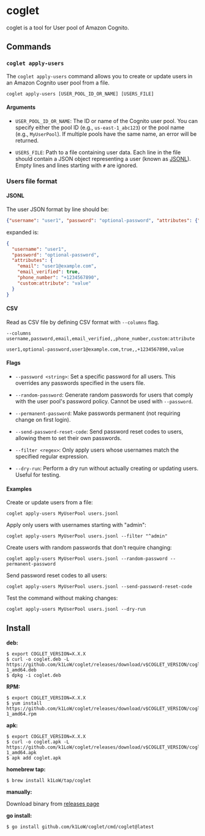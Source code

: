 # coglet

coglet is a tool for User pool of Amazon Cognito.

## Commands

### `coglet apply-users`

The `coglet apply-users` command allows you to create or update users in an Amazon Cognito user pool from a file.

```
coglet apply-users [USER_POOL_ID_OR_NAME] [USERS_FILE]
```

#### Arguments

- `USER_POOL_ID_OR_NAME`: The ID or name of the Cognito user pool. You can specify either the pool ID (e.g., `us-east-1_abc123`) or the pool name (e.g., `MyUserPool`). If multiple pools have the same name, an error will be returned.

- `USERS_FILE`: Path to a file containing user data. Each line in the file should contain a JSON object representing a user (known as [JSONL](https://jsonlines.org/)). Empty lines and lines starting with `#` are ignored.

### Users file format

#### JSONL

The user JSON format by line should be:

```json
{"username": "user1", "password": "optional-password", "attributes": {"email": "user1@example.com", "email_verified": true, "phone_number": "+1234567890", "custom:attribute": "value"}}
```

expanded is:


```json
{
  "username": "user1",
  "password": "optional-password",
  "attributes": {
    "email": "user1@example.com",
    "email_verified": true,
    "phone_number": "+1234567890",
    "custom:attribute": "value"
  }
}
```

#### CSV

Read as CSV file by defining CSV format with `--columns` flag.

```
--columns username,password,email,email_verified,,phone_number,custom:attribute
```

```csv
user1,optional-password,user1@example.com,true,,+1234567890,value
```

#### Flags

- `--password <string>`: Set a specific password for all users. This overrides any passwords specified in the users file.

- `--random-password`: Generate random passwords for users that comply with the user pool's password policy. Cannot be used with `--password`.

- `--permanent-password`: Make passwords permanent (not requiring change on first login).

- `--send-password-reset-code`: Send password reset codes to users, allowing them to set their own passwords.

- `--filter <regex>`: Only apply users whose usernames match the specified regular expression.

- `--dry-run`: Perform a dry run without actually creating or updating users. Useful for testing.

#### Examples

Create or update users from a file:

```
coglet apply-users MyUserPool users.jsonl
```

Apply only users with usernames starting with "admin":

```
coglet apply-users MyUserPool users.jsonl --filter "^admin"
```

Create users with random passwords that don't require changing:

```
coglet apply-users MyUserPool users.jsonl --random-password --permanent-password
```

Send password reset codes to all users:

```
coglet apply-users MyUserPool users.jsonl --send-password-reset-code
```

Test the command without making changes:

```
coglet apply-users MyUserPool users.jsonl --dry-run
```

## Install

**deb:**

``` console
$ export COGLET_VERSION=X.X.X
$ curl -o coglet.deb -L https://github.com/k1LoW/coglet/releases/download/v$COGLET_VERSION/coglet_$COGLET_VERSION-1_amd64.deb
$ dpkg -i coglet.deb
```

**RPM:**

``` console
$ export COGLET_VERSION=X.X.X
$ yum install https://github.com/k1LoW/coglet/releases/download/v$COGLET_VERSION/coglet_$COGLET_VERSION-1_amd64.rpm
```

**apk:**

``` console
$ export COGLET_VERSION=X.X.X
$ curl -o coglet.apk -L https://github.com/k1LoW/coglet/releases/download/v$COGLET_VERSION/coglet_$COGLET_VERSION-1_amd64.apk
$ apk add coglet.apk
```

**homebrew tap:**

```console
$ brew install k1LoW/tap/coglet
```

**manually:**

Download binary from [releases page](https://github.com/k1LoW/coglet/releases)

**go install:**

```console
$ go install github.com/k1LoW/coglet/cmd/coglet@latest
```
